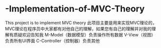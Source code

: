 # -Implementation-of-MVC-Theory
This project is to implement MVC theory
此项目主要是用来实现MVC理论的，MVC理论在程序员中大家都有对他自己的理解，如果您有自己的理解并对我的理解有质疑欢迎告知我
M-Model（数据模型）负责操作所有数据
V-View（视图）负责所有UI界面
C-Controller（控制器）负责其他
